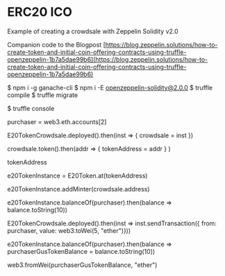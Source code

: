 # ERC20 ICO

Example of creating a crowdsale with Zeppelin Solidity v2.0

Companion code to the Blogpost [https://blog.zeppelin.solutions/how-to-create-token-and-initial-coin-offering-contracts-using-truffle-openzeppelin-1b7a5dae99b6](https://blog.zeppelin.solutions/how-to-create-token-and-initial-coin-offering-contracts-using-truffle-openzeppelin-1b7a5dae99b6)

$ npm i -g ganache-cli
$ npm i -E openzeppelin-solidity@2.0.0
$ truffle compile
$ truffle migrate

$ truffle console

purchaser = web3.eth.accounts[2]

E20TokenCrowdsale.deployed().then(inst => { crowdsale = inst })

crowdsale.token().then(addr => { tokenAddress = addr } )

tokenAddress

e20TokenInstance = E20Token.at(tokenAddress)

e20TokenInstance.addMinter(crowdsale.address)

e20TokenInstance.balanceOf(purchaser).then(balance => balance.toString(10))

E20TokenCrowdsale.deployed().then(inst => inst.sendTransaction({ from: purchaser, value: web3.toWei(5, "ether")}))

e20TokenInstance.balanceOf(purchaser).then(balance => purchaserGusTokenBalance = balance.toString(10))

web3.fromWei(purchaserGusTokenBalance, "ether")

